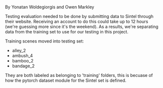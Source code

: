 By Yonatan Woldegiorgis and Owen Markley

Testing evaluation needed to be done by submitting data to Sintel through their website.
Receiving an account to do this could take up to 12 hours (we're guessing more since it's the weekend).
As a results, we're separating data from the training set to use for our testing in this project.

Training scenes moved into testing set:
- alley_2
- ambush_4
- bamboo_2
- bandage_2

They are both labeled as belonging to 'training' folders, this is becuase of how the pytorch
dataset module for the Sintel set is defined.
